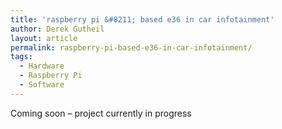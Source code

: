 ```yaml
---
title: 'raspberry pi &#8211; based e36 in car infotainment'
author: Derek Gutheil
layout: article
permalink: raspberry-pi-based-e36-in-car-infotainment/
tags:
  - Hardware
  - Raspberry Pi
  - Software
---
```

Coming soon &#8211; project currently in progress